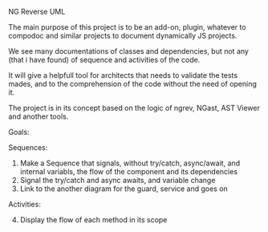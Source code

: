 NG Reverse UML

The main purpose of this project is to be an add-on, plugin, whatever to compodoc and similar projects to document dynamically JS projects.

We see many documentations of classes and dependencies, but not any (that i have found) of sequence and activities of the code.

It will give a helpfull tool for architects that needs to validate the tests mades, and to the comprehension of the code without the need of opening it.

The project is in its concept based on the logic of ngrev, NGast, AST Viewer and another tools.

Goals:

Sequences:
1. Make a Sequence that signals, without try/catch, async/await, and internal variabls, the flow of the component and its dependencies
2. Signal the try/catch and async awaits, and variable change
3. Link to the another diagram for the guard, service and goes on

Activities:

4. Display the flow of each method in its scope


